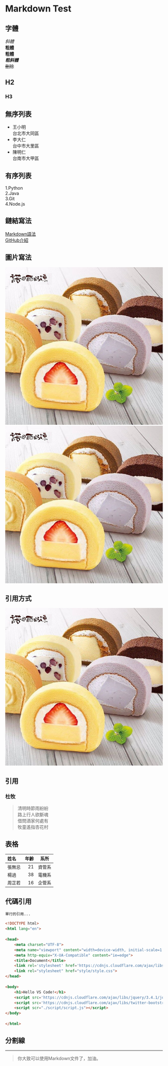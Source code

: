 # Markdown Test #

## 字體 ##

*斜體*  
**粗體**  
__粗體__  
***粗斜體***  
~~刪除~~  

## H2 ##

### H3 ###

## 無序列表 ##

* 王小明  
  台北市大同區
* 李大仁  
  台中市大里區
* 陳明仁  
  台南市大甲區

## 有序列表 ##

1.Python  
2.Java  
3.Git  
4.Node.js  

## 鏈結寫法 ##

[Markdown語法](https://markdown.tw/#autoescape)  
[GitHub介紹](http://gg.gg/dyt2k "gg.gg短網址")  

## 圖片寫法 ##

![奶凍捲](images/奶凍捲.jpg)  
![alt](images/奶凍捲.jpg "奶凍捲")  

## 引用方式 ##

![alt][img01]

## 引用 ##

### 杜牧 ###

>清明時節雨紛紛  
>路上行人欲斷魂  
>借問酒家何處有  
>牧童遙指杏花村  

## 表格 ##

|姓名 |年齡  | 系所|
|:----|----:|:----:|
|張無忌|   21|資管系|
|楊過  |   38|電機系|
|周芷若|   16|企管系|

## 代碼引用 ##

`單行的引用...`

```html
<!DOCTYPE html>
<html lang="en">

<head>
    <meta charset="UTF-8">
    <meta name="viewport" content="width=device-width, initial-scale=1.0">
    <meta http-equiv="X-UA-Compatible" content="ie=edge">
    <title>Document</title>
    <link rel='stylesheet' href='https://cdnjs.cloudflare.com/ajax/libs/twitter-bootstrap/4.3.1/css/bootstrap.min.css' />
    <link rel="stylesheet" href="style/style.css">
</head>

<body>
    <h1>Hello VS Code!</h1>
    <script src='https://cdnjs.cloudflare.com/ajax/libs/jquery/3.4.1/jquery.min.js'></script>
    <script src='https://cdnjs.cloudflare.com/ajax/libs/twitter-bootstrap/4.3.1/js/bootstrap.bundle.min.js'></script>
    <script scr="./script/script.js"></script>
</body>

</html>
```

## 分割線 ##

***

>你大致可以使用Markdown文件了，加油。

[img01]: images/奶凍捲.jpg "諾貝爾"
